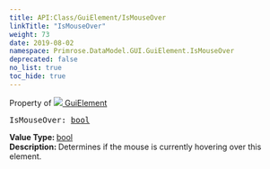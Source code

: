 ```yaml
---
title: API:Class/GuiElement/IsMouseOver
linkTitle: "IsMouseOver"
weight: 73
date: 2019-08-02
namespace: Primrose.DataModel.GUI.GuiElement.IsMouseOver
deprecated: false
no_list: true
toc_hide: true
---
```

Property of <a href="/docs/api-reference/Class/GuiElement"><img src="/icons/silk/default.png"/>&nbsp;GuiElement</a>
<pre class="method-declaration">
IsMouseOver: <a class="type" href="/docs/api-reference/System/Primitives#boolean">bool</a></pre>
<b>Value Type: </b>
<a class="type" href="/docs/api-reference/System/Primitives#boolean">bool</a>
<br/>
<b>Description: </b>
Determines if the mouse is currently hovering over this element.

